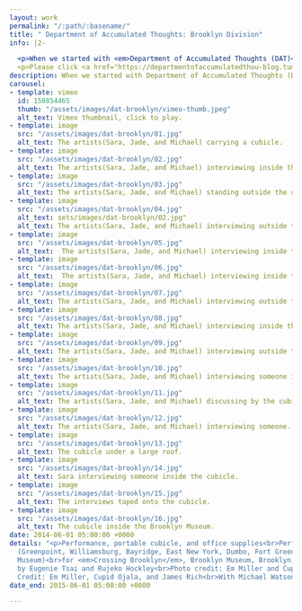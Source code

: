 ```yaml
---
layout: work
permalink: "/:path/:basename/"
title: " Department of Accumulated Thoughts: Brooklyn Division"
info: |2-

  <p>When we started with <em>Department of Accumulated Thoughts (DAT)</em> in 2013 our intention was to create a fun and absurdist survey. What we soon realized was that people took the opportunity to tell us what they really think of the area they live in. The cubicle acted as a station point: moments where one can sit down and talk to us who were eager to listen. The survey acted primarily as a framework, an icebreaker. For the last edition of DAT, we ventured to Brooklyn to get a slice of people’s thoughts. From July 2014 until January 2015 we went to different parts of Brooklyn: Greenpoint, Williamsburg, Bay Ridge, East New York, Dumbo, Fort Greene, and inside the Brooklyn Museum. Although this does not cover the entire scope of the borough as we missed quite a few neighborhoods, the goal of this project was to catch a snippet of the goings-on of Brooklyn and a task for us to go outside our studios and get a glimpse of what other people are doing. Our conversations with people were wonderful, some shared their concerns about the neighborhood; their happy and painful stories; some were pessimistic on where Brooklyn was heading, while others hope for a better future. We wish we had more time to cover Brooklyn, but for now we have an archive of fleeting exchanges with generous people willing to give their time to say hello.</p>
  <p>Please click <a href="https://departmentofaccumulatedthou-blog.tumblr.com/">HERE</a> to see the surveys.</p>
description: When we started with Department of Accumulated Thoughts (DAT) in 2013 our intention was to create a fun and absurdist survey.
carousel:
- template: vimeo
  id: 158854465
  thumb: "/assets/images/dat-brooklyn/vimeo-thumb.jpeg"
  alt_text: Vimeo thumbnail, click to play.
- template: image
  src: "/assets/images/dat-brooklyn/01.jpg"
  alt_text: The artists(Sara, Jade, and Michael) carrying a cubicle.
- template: image
  src: "/assets/images/dat-brooklyn/02.jpg"
  alt_text: The artists(Sara, Jade, and Michael) interviewing inside the cubicle.
- template: image
  src: "/assets/images/dat-brooklyn/03.jpg"
  alt_text: The artists(Sara, Jade, and Michael) standing outside the cubicle with a pedestrian.
- template: image
  src: "/assets/images/dat-brooklyn/04.jpg"
  alt_text: sets/images/dat-brooklyn/02.jpg"
  alt_text: The artists(Sara, Jade, and Michael) interviewing outside the cubicle.
- template: image
  src: "/assets/images/dat-brooklyn/05.jpg"
  alt_text:  The artists(Sara, Jade, and Michael) interviewing inside the cubicle.
- template: image
  src: "/assets/images/dat-brooklyn/06.jpg"
  alt_text:  The artists(Sara, Jade, and Michael) interviewing inside the cubicle.
- template: image
  src: "/assets/images/dat-brooklyn/07.jpg"
  alt_text: The artists(Sara, Jade, and Michael) interviewing outside the cubicle.
- template: image
  src: "/assets/images/dat-brooklyn/08.jpg"
  alt_text: The artists(Sara, Jade, and Michael) interviewing inside the cubicle.
- template: image
  src: "/assets/images/dat-brooklyn/09.jpg"
  alt_text: The artists(Sara, Jade, and Michael) interviewing outside the cubicle.
- template: image
  src: "/assets/images/dat-brooklyn/10.jpg"
  alt_text: The artists(Sara, Jade, and Michael) interviewing someone inside the cubicle
- template: image
  src: "/assets/images/dat-brooklyn/11.jpg"
  alt_text: The artists(Sara, Jade, and Michael) discussing by the cubicle.
- template: image
  src: "/assets/images/dat-brooklyn/12.jpg"
  alt_text: The artists(Sara, Jade, and Michael) interviewing someone.
- template: image
  src: "/assets/images/dat-brooklyn/13.jpg"
  alt_text: The cubicle under a large roof.
- template: image
  src: "/assets/images/dat-brooklyn/14.jpg"
  alt_text: Sara interviewing someone inside the cubicle.
- template: image
  src: "/assets/images/dat-brooklyn/15.jpg"
  alt_text: The interviews taped onto the cubicle.
- template: image
  src: "/assets/images/dat-brooklyn/16.jpg"
  alt_text: The cubicle inside the Brooklyn Museum.
date: 2014-06-01 05:00:00 +0000
details: "<p>Performance, portable cubicle, and office supplies<br>Performed in Brooklyn
  (Greenpoint, Williamsburg, Bayridge, East New York, Dumbo, Fort Greene, Brooklyn
  Museum)<br>for <em>Crossing Brooklyn</em>, Brooklyn Museum, Brooklyn, NY<br>Curated
  by Eugenie Tsai and Rujeko Hockley<br>Photo credit: Em Miller and Cupid Ojala<br><small>Video
  Credit: Em Miller, Cupid Ojala, and James Rich<br>With Michael Watson</small></p>"
date_end: 2015-06-01 05:00:00 +0000

---
```

